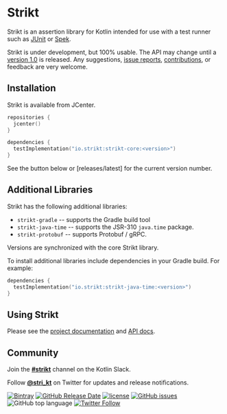 # Strikt

Strikt is an assertion library for Kotlin intended for use with a test runner such as [JUnit](https://junit.org/junit5/) or [Spek](http://spekframework.org/).

Strikt is under development, but 100% usable.
The API may change until a [version 1.0](https://github.com/robfletcher/strikt/milestone/1) is released.
Any suggestions, [issue reports](https://github.com/robfletcher/strikt/issues), [contributions](https://github.com/robfletcher/strikt/pulls), or feedback are very welcome.

## Installation

Strikt is available from JCenter.

```kotlin
repositories { 
  jcenter() 
}

dependencies {
  testImplementation("io.strikt:strikt-core:<version>")
}
```

See the button below or [releases/latest] for the current version number.

## Additional Libraries

Strikt has the following additional libraries:

* `strikt-gradle` -- supports the Gradle build tool
* `strikt-java-time` -- supports the JSR-310 `java.time` package.
* `strikt-protobuf` -- supports Protobuf / gRPC.

Versions are synchronized with the core Strikt library.

To install additional libraries include dependencies in your Gradle build.
For example:

```kotlin
dependencies {
  testImplementation("io.strikt:strikt-java-time:<version>")
}
```

## Using Strikt

Please see the [project documentation](https://strikt.io/) and [API docs](https://strikt.io/api/strikt-core).

## Community

Join the [**#strikt**](https://kotlinlang.slack.com/messages/CAR7KJ96J) channel on the Kotlin Slack.

Follow [**@stri_kt**](https://twitter.com/stri_kt) on Twitter for updates and release notifications.
 
[![Bintray](https://img.shields.io/badge/dynamic/json.svg?label=latest%20release&url=https%3A%2F%2Fapi.bintray.com%2F%2Fpackages%2Frobfletcher%2Fmaven%2Fstrikt-core%2Fversions%2F_latest&query=name&colorB=0094cd&style=for-the-badge)](https://bintray.com/robfletcher/maven/strikt-core)
[![GitHub Release Date](https://img.shields.io/github/release-date/robfletcher/strikt.svg?style=for-the-badge)](https://github.com/robfletcher/strikt/)
[![license](https://img.shields.io/github/license/robfletcher/strikt.svg?style=for-the-badge&logo=Apache)](https://www.apache.org/licenses/LICENSE-2.0.html)
[![GitHub issues](https://img.shields.io/github/issues/robfletcher/strikt.svg?style=for-the-badge&logo=Github)](https://github.com/robfletcher/strikt/issues)
![GitHub top language](https://img.shields.io/github/languages/top/robfletcher/strikt.svg?style=for-the-badge&logo=Kotlin&logoColor=white)
[![Twitter Follow](https://img.shields.io/twitter/follow/stri_kt.svg?style=for-the-badge&label=Twitter&logo=Twitter&logoColor=white)](https://twitter.com/stri_kt)
